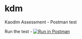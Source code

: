 # kdm
Kaodim Assessment - Postman test

Run the test - [![Run in Postman](https://run.pstmn.io/button.svg)](https://app.getpostman.com/run-collection/84b99679bd0eeadc788c#?env%5BKaodim%5D=W3sia2V5IjoiaG9zdCIsInZhbHVlIjoibXkuc3VwcG9ydC5rYW9kaW0uY29tL2FwaS92MSIsImVuYWJsZWQiOnRydWV9XQ==)

